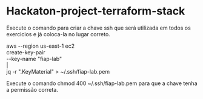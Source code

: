 # Hackaton-project-terraform-stack

Execute o comando para criar a chave ssh que será utilizada em todos os exercicios e já coloca-la no lugar correto.

 aws --region us-east-1 ec2 \
 create-key-pair \
 --key-name "fiap-lab" \
 | \
 jq -r ".KeyMaterial" > ~/.ssh/fiap-lab.pem   

Execute o comando chmod 400 ~/.ssh/fiap-lab.pem para que a chave tenha a permissão correta.
